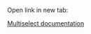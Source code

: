 Open link in new tab:

<a href="https://jquense.github.io/react-widgets/docs/#/multiselect" target="_blank">Multiselect documentation</a>